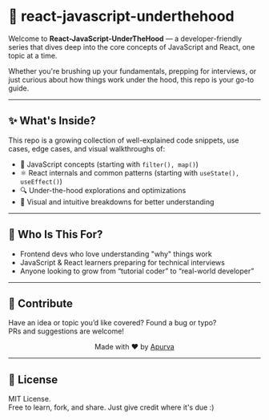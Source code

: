 # 🚀 react-javascript-underthehood

Welcome to **React-JavaScript-UnderTheHood** — a developer-friendly series that dives deep into the core concepts of JavaScript and React, one topic at a time.

Whether you're brushing up your fundamentals, prepping for interviews, or just curious about how things work under the hood, this repo is your go-to guide.

---

## ✨ What's Inside?

This repo is a growing collection of well-explained code snippets, use cases, edge cases, and visual walkthroughs of:

- 🧠 JavaScript concepts (starting with `filter(), map()`)
- ⚛️ React internals and common patterns (starting with `useState(), useEffect()`)
- 🔍 Under-the-hood explorations and optimizations
- 🎥 Visual and intuitive breakdowns for better understanding

---

## 📌 Who Is This For?

- Frontend devs who love understanding "why" things work
- JavaScript & React learners preparing for technical interviews
- Anyone looking to grow from “tutorial coder” to “real-world developer”

---
<!-- 
## 📝 Follow the Series

I'll be posting regular breakdowns and updates on:

- 🔗 [LinkedIn](https://linkedin.com/in/apurvawadekar) — follow for posts and interactive threads  
- 📨 [Substack](https://your-substack-link.substack.com) — subscribe for weekly deep dives *(replace this with your actual Substack link)*

--- -->

<!-- ## 💡 Coming Soon

- `map()`, `reduce()`, `this`, event loop, closure, hoisting
- React rendering lifecycle, hooks deep dive, reconciliation, context
- Interview-style breakdowns + real-life scenarios

--- -->

## 🤝 Contribute

Have an idea or topic you’d like covered? Found a bug or typo?  
PRs and suggestions are welcome!

<p align="center">Made with ❤️ by <a href="https://www.linkedin.com/in/apurvawadekar/">Apurva</a></p>

---

## 📜 License

MIT License.  
Free to learn, fork, and share. Just give credit where it's due :)